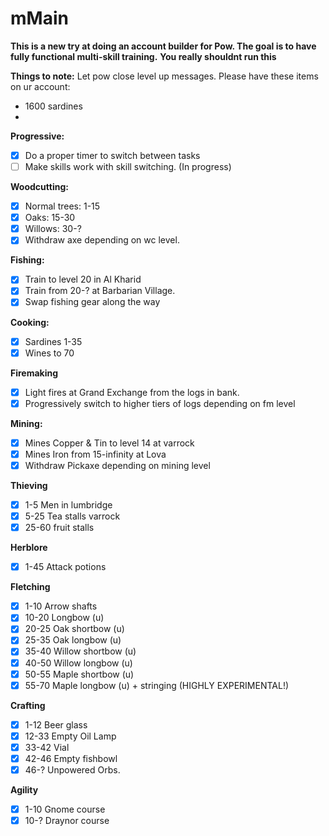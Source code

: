 # mMain
**This is a new try at doing an account builder for Pow. The goal is to have fully functional multi-skill training.**
**You really shouldnt run this**

**Things to note:**
Let pow close level up messages. Please have these items on ur account:
- 1600 sardines
- 

**Progressive:**
- [X] Do a proper timer to switch between tasks
- [ ] Make skills work with skill switching. (In progress)

**Woodcutting:**
- [X] Normal trees: 1-15
- [X] Oaks: 15-30
- [X] Willows: 30-?
- [X] Withdraw axe depending on wc level.

**Fishing:**
- [X] Train to level 20 in Al Kharid
- [X] Train from 20-? at Barbarian Village.
- [X] Swap fishing gear along the way

**Cooking:**
- [X] Sardines 1-35
- [X] Wines to 70

**Firemaking**
- [X] Light fires at Grand Exchange from the logs in bank.
- [X] Progressively switch to higher tiers of logs depending on fm level

**Mining:**
- [X] Mines Copper & Tin to level 14 at varrock
- [X] Mines Iron from 15-infinity at Lova
- [X] Withdraw Pickaxe depending on mining level
  
**Thieving**
- [X] 1-5 Men in lumbridge
- [X] 5-25 Tea stalls varrock
- [X] 25-60 fruit stalls

**Herblore**
- [X] 1-45 Attack potions

**Fletching**
- [X] 1-10 Arrow shafts
- [X] 10-20 Longbow (u)
- [X] 20-25 Oak shortbow (u)
- [X] 25-35 Oak longbow (u)
- [X] 35-40 Willow shortbow (u)
- [X] 40-50 Willow longbow (u)
- [X] 50-55 Maple shortbow (u)
- [X] 55-70 Maple longbow (u) + stringing (HIGHLY EXPERIMENTAL!)

**Crafting**
- [X] 1-12 Beer glass
- [X] 12-33 Empty Oil Lamp
- [X] 33-42 Vial
- [X] 42-46 Empty fishbowl
- [X] 46-? Unpowered Orbs.

**Agility**
- [X] 1-10 Gnome course
- [X] 10-? Draynor course